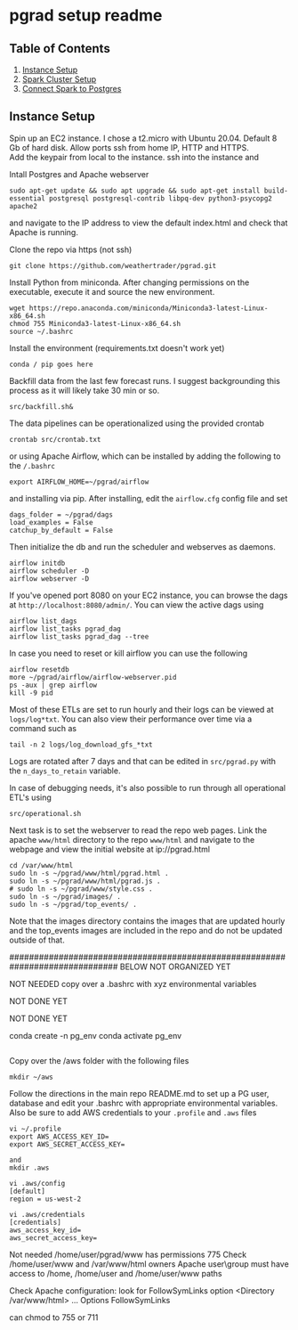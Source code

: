 
# pgrad setup readme

## Table of Contents
1. [Instance Setup](README.md#Instance-Setup)
1. [Spark Cluster Setup](README.md#spark-cluster-setup)
1. [Connect Spark to Postgres](README.md#Connect-Spark-to-Postgres)

## Instance Setup

Spin up an EC2 instance.  I chose a t2.micro with Ubuntu 20.04. 
Default 8 Gb of hard disk.
Allow ports ssh from home IP, HTTP and HTTPS.  
Add the keypair from local to the instance.
ssh into the instance and 

Intall Postgres and Apache webserver
```
sudo apt-get update && sudo apt upgrade && sudo apt-get install build-essential postgresql postgresql-contrib libpq-dev python3-psycopg2 apache2
```
and navigate to the IP address to view the default index.html and check that Apache is running.

Clone the repo via https (not ssh)  
```
git clone https://github.com/weathertrader/pgrad.git
```

Install Python from miniconda.  After changing permissions on the executable, execute it and source the new environment.
```
wget https://repo.anaconda.com/miniconda/Miniconda3-latest-Linux-x86_64.sh
chmod 755 Miniconda3-latest-Linux-x86_64.sh
source ~/.bashrc
```

Install the environment (requirements.txt doesn't work yet)

```
conda / pip goes here 

```

Backfill data from the last few forecast runs.  I suggest backgrounding this process 
as it will likely take 30 min or so.
```
src/backfill.sh&
```

The data pipelines can be operationalized using the provided crontab 
```
crontab src/crontab.txt
```
or using Apache Airflow, which can be installed by adding the following to the `/.bashrc`
```
export AIRFLOW_HOME=~/pgrad/airflow

```
and installing via pip. After installing, edit the `airflow.cfg` config file and set
```
dags_folder = ~/pgrad/dags
load_examples = False
catchup_by_default = False
```
Then initialize the db and run the scheduler and webserves as daemons.  
```
airflow initdb
airflow scheduler -D
airflow webserver -D
```
If you've opened port 8080 on your EC2 instance, you can browse the 
dags at `http://localhost:8080/admin/`.
You can view the active dags using 
```
airflow list_dags
airflow list_tasks pgrad_dag
airflow list_tasks pgrad_dag --tree
```
In case you need to reset or kill airflow you can use the following
```
airflow resetdb
more ~/pgrad/airflow/airflow-webserver.pid
ps -aux | grep airflow
kill -9 pid
```
Most of these ETLs are set to run hourly and their logs can be viewed at `logs/log*txt`.
You can also view their performance over time via a command such as
```
tail -n 2 logs/log_download_gfs_*txt
```
Logs are rotated after 7 days and that can be edited in `src/pgrad.py` with the 
`n_days_to_retain` variable.

In case of debugging needs, it's also possible to run through all operational ETL's using  
```
src/operational.sh
```

Next task is to set the webserver to read the repo web pages.
Link the apache `www/html` directory to the repo `www/html` and 
navigate to the webpage and view the initial website at ip://pgrad.html  
```
cd /var/www/html
sudo ln -s ~/pgrad/www/html/pgrad.html .
sudo ln -s ~/pgrad/www/html/pgrad.js .
# sudo ln -s ~/pgrad/www/style.css .
sudo ln -s ~/pgrad/images/ .
sudo ln -s ~/pgrad/top_events/ .
```
Note that the images directory contains the images that are updated hourly
and the top_events images are included in the repo and do not be updated 
outside of that.



##############################################################################
BELOW NOT ORGANIZED YET 

NOT NEEDED 
copy over a .bashrc with xyz environmental variables 

NOT DONE YET 


NOT DONE YET 

conda create -n pg_env
conda activate pg_env
```
```
Copy over the /aws folder with the following files
```
mkdir ~/aws
```

Follow the directions in the main repo README.md to set up a PG user, database and edit your .bashrc with appropriate environmental variables.
Also be sure to add AWS credentials to your `.profile` and `.aws` files

```
vi ~/.profile 
export AWS_ACCESS_KEY_ID=
export AWS_SECRET_ACCESS_KEY=

and
mkdir .aws

vi .aws/config
[default]
region = us-west-2

vi .aws/credentials
[credentials]
aws_access_key_id=
aws_secret_access_key=

```
  
Not needed 
/home/user/pgrad/www has permissions 775
Check /home/user/www and /var/www/html owners
Apache user\group must have access to /home, /home/user and /home/user/www paths

Check Apache configuration:
look for FollowSymLinks option
<Directory /var/www/html>
    ...
    Options FollowSymLinks
</Directory>

can chmod to 755 or 711

 
  
  
  
  
